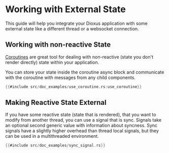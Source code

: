 # Working with External State

This guide will help you integrate your Dioxus application with some external state like a different thread or a websocket connection.

## Working with non-reactive State 

[Coroutines](https://docs.rs/dioxus-hooks/latest/dioxus_hooks/fn.use_coroutine.html) are great tool for dealing with non-reactive (state you don't render directly) state within your application.


You can store your state inside the coroutine async block and communicate with the coroutine with messages from any child components.

```rust
{{#include src/doc_examples/use_coroutine.rs:use_coroutine}}
```

## Making Reactive State External

If you have some reactive state (state that is rendered), that you want to modify from another thread, you can use a signal that is sync. Signals take an optional second generic value with information about syncness. Sync signals have a slightly higher overhead than thread local signals, but they can be used in a multithreaded environment.

```rust
{{#include src/doc_examples/sync_signal.rs}}
```
